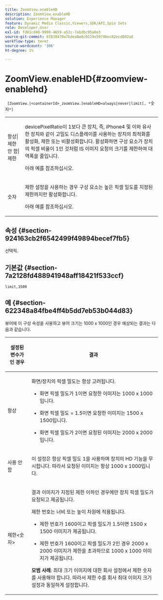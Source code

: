 ```yaml
---
title: ZoomView.enableHD
description: ZoomView.enableHD
solution: Experience Manager
feature: Dynamic Media Classic,Viewers,SDK/API,Spin Sets
role: Developer,User
exl-id: fd81cd48-9990-4659-a52c-7abdbc95a0e3
source-git-commit: 6f838470a7bdea8e8c0219e59746ec82ecd802a8
workflow-type: tm+mt
source-wordcount: '306'
ht-degree: 1%

---
```


# ZoomView.enableHD{#zoomview-enablehd}

` [ZoomView.|<containerId>_zoomView.]enableHD=always|never|limit[, *`숫자`*]`

<table id="table_0BEA0B5FFDF64E5594B534B2A87A6D88"> 
 <tbody> 
  <tr> 
   <td colname="col1"> <p> <span class="codeph"> 항상|제한 안 함|제한</span> </p> </td> 
   <td colname="col2"> <p> <span class="codeph"> devicePixelRatio</span>이 <span class="codeph"> 1</span>보다 큰 장치, 즉, iPhone4 및 이와 유사한 장치와 같이 고밀도 디스플레이를 사용하는 장치의 최적화를 활성화, 제한 또는 비활성화합니다. 활성화하면 구성 요소가 장치의 픽셀 비율이 <span class="codeph"> 1</span>인 것처럼 IS 이미지 요청의 크기를 제한하여 대역폭을 줄입니다. </p> <p>아래 예를 참조하십시오. </p> </td> 
  </tr> 
  <tr> 
   <td colname="col1"> <p> <span class="codeph"><span class="varname"> 숫자</span></span> </p> </td> 
   <td colname="col2"> <p> 제한 설정을 사용하는 경우 구성 요소는 높은 픽셀 밀도를 지정된 제한까지만 활성화합니다. </p> <p>아래 예를 참조하십시오. </p> </td> 
  </tr> 
 </tbody> 
</table>

## 속성 {#section-924163cb2f6542499f49894becef7fb5}

선택적.

## 기본값 {#section-7a2128fd488941948aff18421f533ccf}

`limit,1500`

## 예 {#section-622348a84fbe4ff4b5dd7eb53b044d83}

뷰어에 이 구성 속성을 사용하고 뷰어 크기는 1000 x 1000인 경우 예상되는 결과는 다음과 같습니다.

<table id="table_F97FEDA0EE1B4EF6AC9FF9060548ACA4"> 
 <thead> 
  <tr> 
   <th colname="col1" class="entry"> <p>설정된 변수가 인 경우 </p> </th> 
   <th colname="col2" class="entry"> <p>결과 </p> </th> 
  </tr>
 </thead>
 <tbody> 
  <tr> 
   <td colname="col1"> <p><span class="codeph"> 항상</span> </p> </td> 
   <td colname="col2"> <p>화면/장치의 픽셀 밀도는 항상 고려됩니다. </p> <p> 
     <ul id="ul_D8F31FDFCDB74B75A3B1BFBEE33AF2E2"> 
      <li id="li_8A1C6DCCE10545349C73029729211BB2"> <p>화면 픽셀 밀도가 1이면 요청한 이미지는 1000 x 1000입니다. </p> </li> 
      <li id="li_884156A34AC64B4E9B3ACC4C25EB710F"> <p>화면 픽셀 밀도 = 1.5이면 요청한 이미지는 1500 x 1500입니다. </p> </li> 
      <li id="li_7EC699284A7F4E679E512C3DA8B5454F"> <p>화면 픽셀 밀도가 2이면 요청된 이미지는 2000 x 2000입니다. </p> </li> 
     </ul> </p> </td> 
  </tr> 
  <tr> 
   <td colname="col1"> <p><span class="codeph"> 사용 안 함</span> </p> </td> 
   <td colname="col2"> <p>이 설정은 항상 픽셀 밀도 1을 사용하며 장치의 HD 기능을 무시합니다. 따라서 요청된 이미지는 항상 1000 x 1000입니다. </p> </td> 
  </tr> 
  <tr> 
   <td colname="col1"> <p><span class="codeph"> 제한&lt;숫자&gt;</span> </p> </td> 
   <td colname="col2"> <p>결과 이미지가 지정된 제한 이하인 경우에만 장치 픽셀 밀도가 요청되고 제공됩니다. </p> <p>제한 번호는 너비 또는 높이 차원에 적용됩니다. </p> <p> 
     <ul id="ul_CEC06B2280164951BA1A0ADED99E8050"> 
      <li id="li_CA7A0980ACC54690A4F212DF53E2DC8A"> <p>제한 번호가 1600이고 픽셀 밀도가 1.5이면 1500 x 1500 이미지가 제공됩니다. </p> </li> 
      <li id="li_A4AAD7FBFA0347B082789511CA6768A5"> <p>제한 번호가 1600이고 픽셀 밀도가 2인 경우 2000 x 2000 이미지가 제한을 초과하므로 1000 x 1000 이미지가 제공됩니다. </p> </li> 
     </ul> </p> <p><b>모범 사례</b>: 최대 크기 이미지에 대한 회사 설정에서 제한 숫자를 사용해야 합니다. 따라서 제한 수를 회사 최대 이미지 크기 설정과 동일하게 설정합니다. </p> </td> 
  </tr> 
 </tbody> 
</table>
